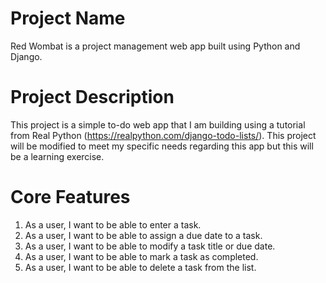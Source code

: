 # Project Name
Red Wombat is a project management web app built using Python and Django.

# Project Description
This project is a simple to-do web app that I am building using a tutorial from Real Python (https://realpython.com/django-todo-lists/). This project will be modified to meet my specific needs regarding this app but this will be a learning exercise. 

# Core Features
1. As a user, I want to be able to enter a task.
2. As a user, I want to be able to assign a due date to a task. 
3. As a user, I want to be able to modify a task title or due date. 
4. As a user, I want to be able to mark a task as completed.
5. As a user, I want to be able to delete a task from the list. 